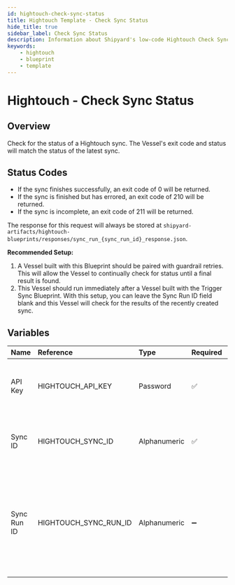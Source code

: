 ```yaml
---
id: hightouch-check-sync-status
title: Hightouch Template - Check Sync Status
hide_title: true
sidebar_label: Check Sync Status
description: Information about Shipyard's low-code Hightouch Check Sync Status blueprint. Verify the status of a recently triggered Hightouch sync. 
keywords:
    - hightouch
    - blueprint
    - template
---
```


# Hightouch - Check Sync Status

## Overview
Check for the status of a Hightouch sync. The Vessel's exit code and status will match the status of the latest sync.

## Status Codes
- If the sync finishes successfully, an exit code of 0 will be returned.
- If the sync is finished but has errored, an exit code of 210 will be returned.
- If the sync is incomplete, an exit code of 211 will be returned.

The response for this request will always be stored at `shipyard-artifacts/hightouch-blueprints/responses/sync_run_{sync_run_id}_response.json`.

**Recommended Setup:**
1. A Vessel built with this Blueprint should be paired with guardrail retries. This will allow the Vessel to continually check for status until a final result is found.
2. This Vessel should run immediately after a Vessel built with the Trigger Sync Blueprint. With this setup, you can leave the Sync Run ID field blank and this Vessel will check for the results of the recently created sync.

## Variables

| Name | Reference | Type | Required | Default | Options | Description |
|:-----|:----------|:-----|:---------|:--------|:--------|:------------|
| API Key | HIGHTOUCH_API_KEY  | Password |:white_check_mark: | `-` | - | The API Key associated with your Hightouch account. |
| Sync ID | HIGHTOUCH_SYNC_ID  | Alphanumeric |:white_check_mark: | `-` | - | The ID of the Hightouch sync you want to refresh. |
| Sync Run ID | HIGHTOUCH_SYNC_RUN_ID  | Alphanumeric |:heavy_minus_sign: | `-` | - | The sync run ID that you want to check the status of. Leave blank if connected to another Vessel that will Trigger Sync. |


